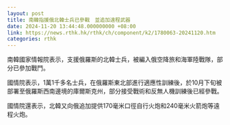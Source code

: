 ```yaml
---
layout: post
title: 南韓指援俄北韓士兵已參戰　並追加遠程武器　
date: 2024-11-20 13:44:48.000000000 +08:00
link: https://news.rthk.hk/rthk/ch/component/k2/1780063-20241120.htm
categories: rthk
---
```


南韓國家情報院表示，支援俄羅斯的北韓士兵，被編入俄空降旅和海軍陸戰隊，部分已參加戰鬥。

國情院表示，1萬1千多名士兵，在俄羅斯東北部進行適應性訓練後，於10月下旬被部署至俄羅斯西南邊境的庫爾斯克州，部分接受戰術和反無人機訓練後已經參戰。

國情院還表示，北韓又向俄追加提供170毫米口徑自行火炮和240毫米火箭炮等遠程火炮。
